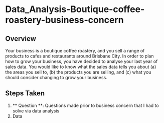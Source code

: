 # Data_Analysis-Boutique-coffee-roastery-business-concern
## Overview
Your business is a boutique coffee roastery, and you sell a range of products to cafes and restaurants around Brisbane City. In order to plan how to grow your business, you have decided to analyse your last year of sales data. You would like to know what the sales data tells you about (a) the areas you sell to, (b) the products you are selling, and (c) what you should consider changing to grow your business.
## Steps Taken
1. ** Question **: Questions made prior to business concern that I had to solve via data analysis
2. Data 
